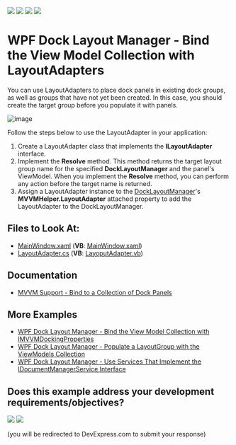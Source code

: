 <!-- default badges list -->
![](https://img.shields.io/endpoint?url=https://codecentral.devexpress.com/api/v1/VersionRange/328663136/20.2.3%2B)
[![](https://img.shields.io/badge/Open_in_DevExpress_Support_Center-FF7200?style=flat-square&logo=DevExpress&logoColor=white)](https://supportcenter.devexpress.com/ticket/details/T963699)
[![](https://img.shields.io/badge/📖_How_to_use_DevExpress_Examples-e9f6fc?style=flat-square)](https://docs.devexpress.com/GeneralInformation/403183)
[![](https://img.shields.io/badge/💬_Leave_Feedback-feecdd?style=flat-square)](#does-this-example-address-your-development-requirementsobjectives)
<!-- default badges end -->

# WPF Dock Layout Manager - Bind the View Model Collection with LayoutAdapters

You can use LayoutAdapters to place dock panels in existing dock groups, as well as groups that have not yet been created. In this case, you should create the target group before you populate it with panels.

![image](https://user-images.githubusercontent.com/12169834/174016482-6466bbd9-3dde-4776-95bd-ac1423a09875.png)

Follow the steps below to use the LayoutAdapter in your application:

1. Create a LayoutAdapter class that implements the **ILayoutAdapter** interface.
2. Implement the **Resolve** method. This method returns the target layout group name for the specified **DockLayoutManager** and the panel's ViewModel. When you implement the **Resolve** method, you can perform any action before the target name is returned.
3. Assign a LayoutAdapter instance to the [DockLayoutManager](https://docs.devexpress.com/wpf/DevExpress.Xpf.Docking.DockLayoutManager)'s **MVVMHelper.LayoutAdapter** attached property to add the LayoutAdapter to the DockLayoutManager.


<!-- default file list -->
## Files to Look At:
* [MainWindow.xaml](./CS/DXSample/MainWindow.xaml) (**VB**: [MainWindow.xaml](./VB/DXSample/MainWindow.xaml))
* [LayoutAdapter.cs](./CS/DXSample/Common/LayoutAdapter.cs) (**VB**: [LayoputAdapter.vb](./VB/DXSample/Common/LayoutAdapter.vb))
<!-- default file list end -->

## Documentation

- [MVVM Support - Bind to a Collection of Dock Panels](https://docs.devexpress.com/WPF/11386/#non-existing-dock-panels-advanced)

## More Examples

- [WPF Dock Layout Manager - Bind the View Model Collection with IMVVMDockingProperties](https://github.com/DevExpress-Examples/wpf-docklayoutmanager-bind-view-model-collection-with-IMVVMDockingProperties)
- [WPF Dock Layout Manager - Populate a LayoutGroup with the ViewModels Collection](https://github.com/DevExpress-Examples/wpf-docklayoutmanager-display-viewmodels-collection-in-layoutgroup)
- [WPF Dock Layout Manager - Use Services That Implement the IDocumentManagerService Interface](https://github.com/DevExpress-Examples/wpf-docklayoutmanager-use-services-that-implement-the-idocumentmanagerservice)
<!-- feedback -->
## Does this example address your development requirements/objectives?

[<img src="https://www.devexpress.com/support/examples/i/yes-button.svg"/>](https://www.devexpress.com/support/examples/survey.xml?utm_source=github&utm_campaign=wpf-docklayoutmanager-bind-view-model-collection-with-layoutadapters&~~~was_helpful=yes) [<img src="https://www.devexpress.com/support/examples/i/no-button.svg"/>](https://www.devexpress.com/support/examples/survey.xml?utm_source=github&utm_campaign=wpf-docklayoutmanager-bind-view-model-collection-with-layoutadapters&~~~was_helpful=no)

(you will be redirected to DevExpress.com to submit your response)
<!-- feedback end -->
